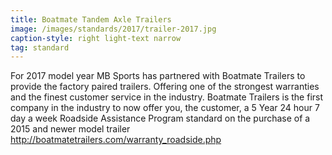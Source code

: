 ```yaml
---
title: Boatmate Tandem Axle Trailers
image: /images/standards/2017/trailer-2017.jpg
caption-style: right light-text narrow
tag: standard
---
```

For 2017 model year MB Sports has partnered with Boatmate Trailers to provide the factory paired trailers.  Offering one of the strongest warranties and the finest customer service in the industry.  Boatmate Trailers is the first company in the industry to now offer you, the customer, a 5 Year 24 hour 7 day a week Roadside Assistance Program standard on the purchase of a 2015 and newer model trailer   http://boatmatetrailers.com/warranty_roadside.php  
